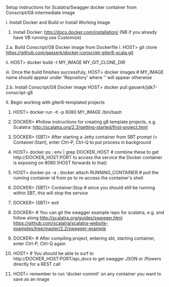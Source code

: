 Setup instructions for Scalatra/Swagger docker container from Conscript/G8 intermediate image

I. Install Docker and Build or Install Working Image

 1. Install Docker: http://docs.docker.com/installation/ (NB if you already have VB running use Customize)

 2.a. Build Conscript/G8 Docker image from Dockerfile
  i. HOST> git clone https://github.com/gasserk/docker-conscript-giter8-scala.git

  ii. HOST> docker build -t MY_IMAGE MY_GIT_CLONE_DIR

  iii. Once the build finishes successfuly, 
  HOST> docker images # MY_IMAGE name should appear under 'Repository' where '<none>' will appear otherwise

 2.b. Install Conscript/G8 Docker image 
  HOST> docker pull gasserk/jdk7-conscript-g8

II.  Begin working with giter8-templated projects

 1. HOST> docker run -it -p 8080 MY_IMAGE /bin/bash

 2. DOCKER> #follow instructions for creating g8 template projects, 
 e.g. Scalatra: http://scalatra.org/2.3/getting-started/first-project.html

 3. DOCKER> (SBT)> After starting a Jetty container from SBT prompt (> Container:Start), 
 enter Ctrl-P, Ctrl-Q to put process in background

 4. HOST> docker ps ; env | grep DOCKER_HOST # combine these to get http://DOCKER_HOST:PORT to access the
 service the Docker container is exposing on 8080 (HOST forwards to that)

 5. HOST> docker ps -a ; docker attach RUNNING_CONTAINER # pull the running container id from ps to
 re-access the container's shell

 6. DOCKER> (SBT)> Container:Stop # since you should still be running within SBT, this will stop the service

 7. DOCKER> (SBT)> exit

 8. DOCKER> # You can git the swagger example repo for scalatra, e.g. and follow along
 http://scalatra.org/guides/swagger.html
 https://github.com/scalatra/scalatra-website-examples/tree/master/2.2/swagger-example 

 9. DOCKER> # After compiling project, entering sbt, starting container, enter Ctrl-P, Ctrl-Q again

 10. HOST> # You should be able to surf to http://DOCKER_HOST:PORT/api_docs to get swagger JSON or 
 /flowers directly for a REST call
 
 11. HOST> remember to run 'docker commit' on any container you want to save as an image
